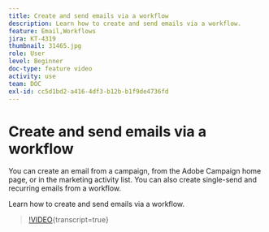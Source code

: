 ```yaml
---
title: Create and send emails via a workflow
description: Learn how to create and send emails via a workflow.
feature: Email,Workflows
jira: KT-4319
thumbnail: 31465.jpg
role: User
level: Beginner
doc-type: feature video
activity: use
team: DOC
exl-id: cc5d1bd2-a416-4df3-b12b-b1f9de4736fd
---
```

# Create and send emails via a workflow

You can create an email from a campaign, from the Adobe Campaign home page, or in the marketing activity list. You can also create single-send and recurring emails from a workflow.

Learn how to create and send emails via a workflow.

>[!VIDEO](https://video.tv.adobe.com/v/31465?learn=on){transcript=true}
